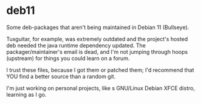 # deb11
Some deb-packages that aren't being maintained in Debian 11 (Bullseye).

Tuxguitar, for example, was extremely outdated and the project's hosted deb needed the java runtime dependency updated.
The packager/maintainer's email is dead, and I'm not jumping through hoops (upstream) for things you could learn on a forum.

I trust these files, because I got them or patched them; I'd recommend that YOU find a better source than a random git.

I'm just working on personal projects, like s GNU/Linux Debian XFCE distro, learning as I go.
